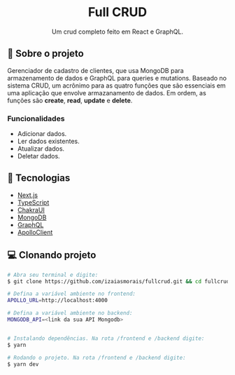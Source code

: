 <h1 align='center'>
   Full CRUD
</h1>

<p align="center">Um crud completo feito em React e GraphQL.</p>

## 📃 Sobre o projeto

Gerenciador de cadastro de clientes, que usa MongoDB para armazenamento de dados e GraphQL para queries e mutations. Baseado no sistema CRUD, um acrônimo para as quatro funções que são essenciais em uma aplicação que envolve armazanamento de dados. Em ordem, as funções são **create**, **read**, **update** e **delete**.


### Funcionalidades

- Adicionar dados.
- Ler dados existentes.
- Atualizar dados.
- Deletar dados.

## 🚀 Tecnologias

- [Next.js](https://nextjs.org/)
- [TypeScript](https://www.typescriptlang.org/)
- [ChakraUI](https://chakra-ui.com/)
- [MongoDB](https://www.mongodb.com/)
- [GraphQL](https://graphql.org/)
- [ApolloClient](https://www.apollographql.com/docs/react/)

## 💻 Clonando projeto

```bash
# Abra seu terminal e digite:
$ git clone https://github.com/izaiasmorais/fullcrud.git && cd fullcrud
```

```bash
# Defina a variável ambiente no frontend:
APOLLO_URL=http://localhost:4000

# Defina a variável ambiente no backend:
MONGODB_API=<link da sua API Mongodb>
```

```bash

# Instalando dependências. Na rota /frontend e /backend digite:
$ yarn

# Rodando o projeto. Na rota /frontend e /backend digite:
$ yarn dev

```

